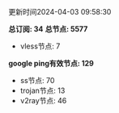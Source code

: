 更新时间2024-04-03 09:58:30

**总订阅: 34**
**总节点: 5577**
- vless节点: 7

**google ping有效节点: 129**
- ss节点: 70
- trojan节点: 13
- v2ray节点: 46
